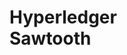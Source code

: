 # Hyperledger<br>Sawtooth

<!-- {.massive-header.-with-tagline} -->
<!-- > Building apps with Backbone.js -->